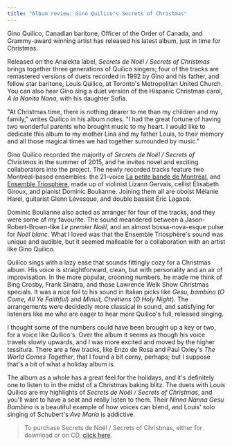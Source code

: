 ```yaml
---
title: "Album review: Gino Quilico's Secrets of Christmas"
---
```


Gino Quilico, Canadian baritone, Officer of the Order of Canada, and Grammy-award winning artist has released his latest album, just in time for Christmas. 

Released on the Analekta label, *Secrets de Noël / Secrets of Christmas* brings together three generations of Quilico singers; four of the tracks are remastered versions of duets recorded in 1992 by Gino and his father, and fellow star baritone, Louis Quilico, at Toronto's Metropolitan United Church. You can also hear Gino sing a duet version of the Hispanic Christmas carol, *A la Nanita Nana*, with his daughter Sofia.

"At Christmas time, there is nothing dearer to me than my children and my family," writes Quilico in his album notes. "I had the great fortune of having two wonderful parents who brought music to my heart. I would like to dedicate this album to my mother Lina and my father Louis, to their memory and all those magical times we had together surrounded by music."

Gino Quilico recorded the majority of *Secrets de Noël / Secrets of Christmas* in the summer of 2015, and he invites novel and exciting collaborators into the project. The newly recorded tracks feature two Montréal-based ensembles: the 21-voice [La petite bande de Montréal](https://www.facebook.com/Petitebandedemontreal/timeline), and [Ensemble Triosphère](http://www.ensembletriosphere.com/), made up of violinist Lizann Gervais, cellist Élisabeth Giroux, and pianist Dominic Boulianne. Joining them all are oboist Mélanie Harel, guitarist Glenn Lévesque, and double bassist Éric Lagacé. 

Dominic Boulianne also acted as arranger for four of the tracks, and they were some of my favourite. The sound meandered between a Jason-Robert-Brown-like *Le premier Noël*, and an almost bossa-nova-esque pulse for *Noël blanc*. What I loved was that the Ensemble Triosphère's sound was unique and audible, but it seemed malleable for a collaboration with an artist like Gino Quilico.

Quilico sings with a lazy ease that sounds fittingly cozy for a Christmas album. His voice is straightforward, clean, but with personality and an air of improvisation. In the more popular, crooning numbers, he made me think of Bing Crosby, Frank Sinatra, and those Lawrence Welk Show Christmas specials. It was a nice foil to his sound in Italian picks like *Gesu, bambino* (*O Come, All Ye Faithful*) and *Minuit, Chrétiens* (*O Holy Night*). The arrangements were decidedly more classical in sound, and satisfying for listeners like me who are eager to hear more Quilico's full, released singing.

I thought some of the numbers could have been brought up a key or two, for a voice like Quilico's. Over the album it seems as though his voice travels slowly upwards, and I was more excited and moved by the higher tessitura. There are a few tracks, like Enzo de Rosa and Paul Oxley's *The World Comes Together*, that I found a bit corny, perhaps; but I suppose that's a bit of what a holiday album is.

The album as a whole has a great feel for the holidays, and it's definitely one to listen to in the midst of a Christmas baking blitz. The duets with Louis Quilico are my highlights of *Secrets de Noël / Secrets of Christmas*, and you'll want to have a seat and really listen to them. Their *Ninna Nanna Gesu Bambino* is a beautiful example of how voices can blend, and Louis' solo singing of Schubert's *Ave Maria* is addictive.

>To purchase Secrets de Noël / Secrets of Christmas, either for download or on CD, [click here](https://www.analekta.com/en/album/?quilico-gino-secrets-of-christmas.1804.html).
